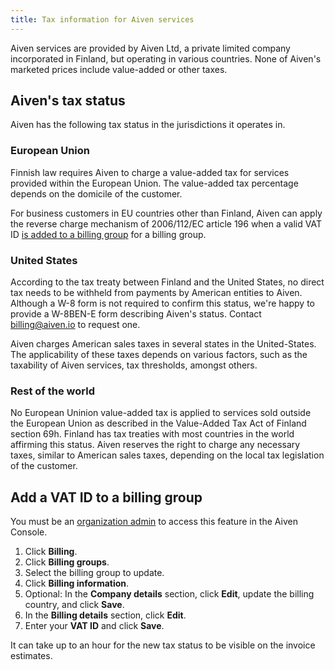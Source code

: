 ```yaml
---
title: Tax information for Aiven services
---
```


Aiven services are provided by Aiven Ltd, a private limited company incorporated in Finland, but operating in various countries. None of Aiven's marketed prices include value-added or other taxes.

## Aiven's tax status

Aiven has the following tax status in the jurisdictions it operates in.

### European Union

Finnish law requires Aiven to charge a value-added tax for services
provided within the European Union. The value-added tax percentage
depends on the domicile of the customer.

For business customers in EU countries other than Finland, Aiven can apply
the reverse charge mechanism of 2006/112/EC article 196 when a valid VAT
ID
[is added to a billing group](#add-a-vat-id-to-a-billing-group) for a billing group.

### United States
<!-- vale off -->
According to the tax treaty between Finland and the United States,
no direct tax needs to be withheld from payments by American entities to
Aiven. Although a W-8 form is not required to confirm this status,
we're happy to provide a W-8BEN-E form describing Aiven's status.
Contact [billing@aiven.io](mailto:billing@aiven.io) to request one.

Aiven charges American sales taxes in several states in the United-States. The
applicability of these taxes depends on various factors, such as the
taxability of Aiven services, tax thresholds, amongst others.

### Rest of the world

No European Uninion value-added tax is applied to services sold outside the
European Union as described in the Value-Added Tax Act of Finland section 69h.
Finland has tax treaties with most countries in the world affirming this status.
Aiven reserves the right to charge any necessary taxes, similar to American
sales taxes, depending on the local tax legislation of the customer.
<!-- vale on -->

## Add a VAT ID to a billing group

You must be an
[organization admin](/docs/platform/concepts/permissions#organization-roles-and-permissions)
to access this feature in the Aiven Console.

1.  Click **Billing**.
1.  Click **Billing groups**.
1.  Select the billing group to update.
1.  Click **Billing information**.
1.  Optional: In the **Company details** section, click **Edit**, update
    the billing country, and click **Save**.
1.  In the **Billing details** section, click **Edit**.
1.  Enter your **VAT ID** and click **Save**.

It can take up to an hour for the new tax status to be visible on the invoice estimates.
